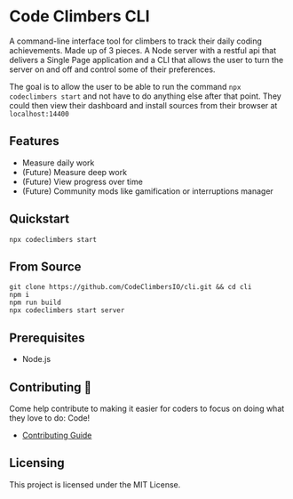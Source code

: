 # Code Climbers CLI

A command-line interface tool for climbers to track their daily coding achievements. Made up of 3 pieces. A Node server
with a restful api that delivers a Single Page application and a CLI that allows the user to turn the server on and off
and control some of their preferences.

The goal is to allow the user to be able to run the command `npx codeclimbers start` and not have to do anything else
after that point. They could then view their dashboard and install sources from their browser
at `localhost:14400`

## Features

- Measure daily work
- (Future) Measure deep work
- (Future) View progress over time
- (Future) Community mods like gamification or interruptions manager

## Quickstart

```
npx codeclimbers start
```

## From Source

```
git clone https://github.com/CodeClimbersIO/cli.git && cd cli
npm i
npm run build
npx codeclimbers start server
```

## Prerequisites

- Node.js

## Contributing 🚀

Come help contribute to making it easier for coders to focus on doing what they love to do: Code!

- [Contributing Guide](./docs/Contributing.md)

## Licensing

This project is licensed under the MIT License.
